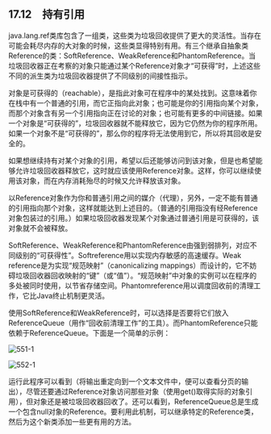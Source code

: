 ## 17.12　持有引用

java.lang.ref类库包含了一组类，这些类为垃圾回收提供了更大的灵活性。当存在可能会耗尽内存的大对象的时候，这些类显得特别有用。有三个继承自抽象类Reference的类：SoftReference、WeakReference和PhantomReference。当垃圾回收器正在考察的对象只能通过某个Reference对象才“可获得”时，上述这些不同的派生类为垃圾回收器提供了不同级别的间接性指示。

对象是可获得的（reachable），是指此对象可在程序中的某处找到。这意味着你在栈中有一个普通的引用，而它正指向此对象；也可能是你的引用指向某个对象，而那个对象含有另一个引用指向正在讨论的对象；也可能有更多的中间链接。如果一个对象是“可获得的”，垃圾回收器就不能释放它，因为它仍然为你的程序所用。如果一个对象不是“可获得的”，那么你的程序将无法使用到它，所以将其回收是安全的。

如果想继续持有对某个对象的引用，希望以后还能够访问到该对象，但是也希望能够允许垃圾回收器释放它，这时就应该使用Reference对象。这样，你可以继续使用该对象，而在内存消耗殆尽的时候又允许释放该对象。

以Reference对象作为你和普通引用之间的媒介（代理），另外，一定不能有普通的引用指向那个对象，这样就能达到上述目的。（普通的引用指没有经Reference对象包装过的引用。）如果垃圾回收器发现某个对象通过普通引用是可获得的，该对象就不会被释放。

SoftReference、WeakReference和PhantomReference由强到弱排列，对应不同级别的“可获得性”。Softreference用以实现内存敏感的高速缓存。Weak reference是为实现“规范映射”（canonicalizing mappings）而设计的，它不妨碍垃圾回收器回收映射的“键”（或“值”）。“规范映射”中对象的实例可以在程序的多处被同时使用，以节省存储空间。Phantomreference用以调度回收前的清理工作，它比Java终止机制更灵活。

使用SoftReference和WeakReference时，可以选择是否要将它们放入ReferenceQueue（用作“回收前清理工作”的工具）。而PhantomReference只能依赖于ReferenceQueue。下面是一个简单的示例：

![551-1](../Images/image03454.jpeg)

![552-1](../Images/image03455.jpeg)

运行此程序可以看到（将输出重定向到一个文本文件中，便可以查看分页的输出），尽管还要通过Reference对象访问那些对象（使用get()取得实际的对象引用），但对象还是被垃圾回收器回收了。还可以看到，ReferenceQueue总是生成一个包含null对象的Reference。要利用此机制，可以继承特定的Reference类，然后为这个新类添加一些更有用的方法。